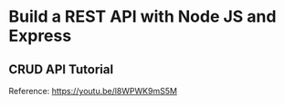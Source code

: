 # Build a REST API with Node JS and Express
## CRUD API Tutorial

Reference: https://youtu.be/l8WPWK9mS5M
